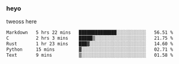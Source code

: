 ### heyo
tweoss here

<!--START_SECTION:waka-->

```txt
Markdown   5 hrs 22 mins   ██████████████░░░░░░░░░░░   56.51 %
C          2 hrs 3 mins    █████▒░░░░░░░░░░░░░░░░░░░   21.75 %
Rust       1 hr 23 mins    ███▓░░░░░░░░░░░░░░░░░░░░░   14.60 %
Python     15 mins         ▓░░░░░░░░░░░░░░░░░░░░░░░░   02.71 %
Text       9 mins          ▒░░░░░░░░░░░░░░░░░░░░░░░░   01.58 %
```

<!--END_SECTION:waka-->

<!--
**Tweoss/tweoss** is a ✨ _special_ ✨ repository because its `README.md` (this file) appears on your GitHub profile.

Here are some ideas to get you started:

- 🔭 I’m currently working on ...
- 🌱 I’m currently learning ...
- 👯 I’m looking to collaborate on ...
- 🤔 I’m looking for help with ...
- 💬 Ask me about ...
- 📫 How to reach me: ...
- 😄 Pronouns: ...
- ⚡ Fun fact: ...
-->
